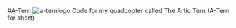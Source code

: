 #A-Tern
![a-ternlogo](https://user-images.githubusercontent.com/29937737/28733297-64cb5088-73a9-11e7-9cf2-6afc1836360e.jpg)
Code for my quadcopter called The Artic Tern (A-Tern for short)
